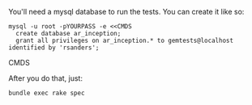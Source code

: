 You'll need a mysql database to run the tests.  You can create it like
so:

    mysql -u root -pYOURPASS -e <<CMDS
      create database ar_inception;
      grant all privileges on ar_inception.* to gemtests@localhost identified by 'rsanders';
CMDS

After you do that, just:

    bundle exec rake spec
